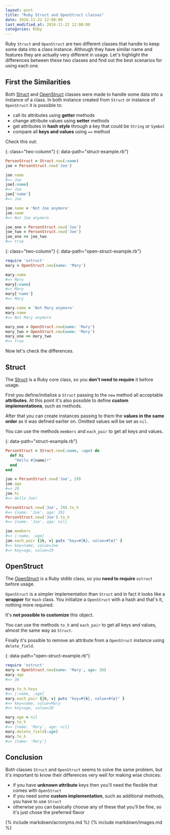 ```yaml
---
layout: post
title: "Ruby Struct and OpenStruct classes"
date: 2016-11-22 12:00:00
last_modified_at: 2016-11-22 12:00:00
categories: Ruby
---
```


Ruby `Struct` and `OpenStruct` are two different classes that handle to keep some data into a class instance. Although they have similar name and features they are actually very different in usage. Let's highlight the differences between these two classes and find out the best scenarios for using each one.

## First the Similarities

Both [Struct][ruby-struct] and [OpenStruct][ruby-open-struct] classes were made to handle some data into a instance of a class. In both instance created from `Struct` or instance of `OpenStruct` it is possible to:

- call its attributes using **getter** methods
- change attribute values using **setter** methods
- get attributes in **hash style** through a key that could be `String` or `Symbol`
- compare all **keys and values** using `==` method

Check this out:

{: class="two-column"}
{: data-path="struct-example.rb"}
```ruby
PersonStruct = Struct.new(:name)
joe = PersonStruct.new('Joe')

joe.name
#=> Joe
joe[:name]
#=> Joe
joe['name']
#=> Joe

joe.name = 'Not Joe anymore'
joe.name
#=> Not Joe anymore

joe_one = PersonStruct.new('Joe')
joe_two = PersonStruct.new('Joe')
joe_one == joe_two
#=> true
```

{: class="two-column"}
{: data-path="open-struct-example.rb"}
```ruby
require 'ostruct'
mary = OpenStruct.new(name: 'Mary')

mary.name
#=> Mary
mary[:name]
#=> Mary
mary['name']
#=> Mary

mary.name = 'Not Mary anymore'
mary.name
#=> Not Mary anymore

mary_one = OpenStruct.new(name: 'Mary')
mary_two = OpenStruct.new(name: 'Mary')
mary_one == mary_two
#=> true
```

Now let's check the differences.

## Struct

The [Struct][ruby-struct] is a Ruby core class, so you **don't need to require** it before usage.

First you define/initialize a `Struct` passing to the `new` method all acceptable **attributes**. At this point it's also possible to define **custom implementations**, such as methods.

After that you can create instances passing to them the **values in the same order** as it was defined earlier on. Omitted values will be set as `nil`.

You can use the methods `members` and `each_pair` to get all keys and values.

{: data-path="struct-example.rb"}
```ruby
PersonStruct = Struct.new(:name, :age) do
  def hi
    "Hello #{name}!"
  end
end

joe = PersonStruct.new('Joe', 29)
joe.age
#=> 29
joe.hi
#=> Hello Joe!

PersonStruct.new('Joe', 29).to_h
#=> {name: 'Joe', age: 29}
PersonStruct.new('Joe').to_h
#=> {name: 'Joe', age: nil}

joe.members
#=> [:name, :age]
joe.each_pair {|k, v| puts "key=#{k}, value=#{v}" }
#=> key=name, value=Joe
#=> key=age, value=29
```

## OpenStruct

The [OpenStruct][ruby-open-struct] is a Ruby stdlib class, so you **need to require** `ostruct` before usage.

`OpenStruct` is a simpler implementation than `Struct` and in fact it looks like a **wrapper** for `Hash` class. You initialize a `OpenStruct` with a hash and that's it, nothing more required.

It's **not possible to customize** this object.

You can use the methods `to_h` and `each_pair` to get all keys and values, almost the same way as `Struct`.

Finally it's possible to remove an attribute from a `OpenStruct` instance using `delete_field`.

{: data-path="open-struct-example.rb"}
```ruby
require 'ostruct'
mary = OpenStruct.new(name: 'Mary', age: 30)
mary.age
#=> 30

mary.to_h.keys
#=> [:name, :age]
mary.each_pair {|k, v| puts "key=#{k}, value=#{v}" }
#=> key=name, value=Mary
#=> key=age, value=30

mary.age = nil
mary.to_h
#=> {name: 'Mary', age: nil}
mary.delete_field(:age)
mary.to_h
#=> {name: 'Mary'}
```

## Conclusion

Both classes `Struct` and `OpenStruct` seems to solve the same problem, but it's important to know their differences very well for making wise choices:

- if you have **unknown attribute** keys then you'll need the flexible that comes with `OpenStruct`
- if you need some **custom implementation**, such as additional methods, you have to use `Struct`
- otherwise you can basically choose any of these that you'll be fine, so it's just chose the preferred flavor

{% include markdown/acronyms.md %}
{% include markdown/images.md %}

[ruby-open-struct]: http://ruby-doc.org/stdlib-2.3.2/libdoc/ostruct/rdoc/OpenStruct.html 'Ruby open-struct'
[ruby-struct]: https://ruby-doc.org/core-2.3.2/Struct.html 'Ruby struct'

